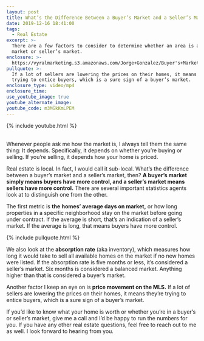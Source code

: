 ```yaml
---
layout: post
title: What’s the Difference Between a Buyer’s Market and a Seller’s Market?
date: 2019-12-16 18:41:00
tags:
  - Real Estate
excerpt: >-
  There are a few factors to consider to determine whether an area is a buyer’s
  market or seller’s market.
enclosure: >-
  https://vyralmarketing.s3.amazonaws.com/Jorge+Gonzalez/Buyer's+Market+vs.+Seller's+Market-+What's+the+Difference_.mp4
pullquote: >-
  If a lot of sellers are lowering the prices on their homes, it means they’re
  trying to entice buyers, which is a sure sign of a buyer’s market.
enclosure_type: video/mp4
enclosure_time:
use_youtube_image: true
youtube_alternate_image:
youtube_code: m3MGkKmLPEM
---
```


{% include youtube.html %}<br>&nbsp;

Whenever people ask me how the market is, I always tell them the same thing: It depends. Specifically, it depends on whether you’re buying or selling. If you’re selling, it depends how your home is priced.&nbsp;

Real estate is local. In fact, I would call it sub-local. What’s the difference between a buyer’s market and a seller’s market, then? **A buyer’s market simply means buyers have more control, and a seller’s market means sellers have more control.** There are several important statistics agents look at to distinguish one from the other.&nbsp;

The first metric is **the** **homes’ average days on market,** or how long properties in a specific neighborhood stay on the market before going under contract. If the average is short, that’s an indication of a seller’s market. If the average is long, that means buyers have more control.&nbsp;

{% include pullquote.html %}

We also look at the **absorption rate** (aka inventory), which measures how long it would take to sell all available homes on the market if no new homes were listed. If the absorption rate is five months or less, it’s considered a seller’s market. Six months is considered a balanced market. Anything higher than that is considered a buyer’s market.&nbsp;

Another factor I keep an eye on is **price movement on the MLS.** If a lot of sellers are lowering the prices on their homes, it means they’re trying to entice buyers, which is a sure sign of a buyer’s market.&nbsp;

If you’d like to know what your home is worth or whether you’re in a buyer’s or seller’s market, give me a call and I’d be happy to run the numbers for you. If you have any other real estate questions, feel free to reach out to me as well. I look forward to hearing from you.&nbsp;

&nbsp;